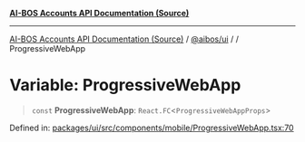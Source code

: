 [**AI-BOS Accounts API Documentation (Source)**](../../../README.md)

***

[AI-BOS Accounts API Documentation (Source)](../../../README.md) / [@aibos/ui](../README.md) / [](../README.md) / ProgressiveWebApp

# Variable: ProgressiveWebApp

> `const` **ProgressiveWebApp**: `React.FC`\<`ProgressiveWebAppProps`\>

Defined in: [packages/ui/src/components/mobile/ProgressiveWebApp.tsx:70](https://github.com/pohlai88/accounts/blob/48103fb36d28b2b9bfb33472b6de2f719773cde9/packages/ui/src/components/mobile/ProgressiveWebApp.tsx#L70)
